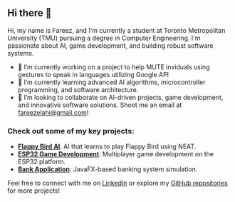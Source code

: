 ## Hi there 👋

Hi, my name is Fareez, and I'm currently a student at Toronto Metropolitan University (TMU) pursuing a degree in Computer Engineering. I'm passionate about AI, game development, and building robust software systems.

- 🔭 I’m currently working on a project to help MUTE inviduals using gestures to speak in languages utilizing Google API
- 🌱 I’m currently learning advanced AI algorithms, microcontroller programming, and software architecture.
- 👯 I’m looking to collaborate on AI-driven projects, game development, and innovative software solutions. Shoot me an email at fareezelahi@gmail.com!

### Check out some of my key projects:
- [**Flappy Bird AI**](https://github.com/yourusername/flappy-bird-ai): AI that learns to play Flappy Bird using NEAT.
- [**ESP32 Game Development**](https://github.com/yourusername/esp32-game): Multiplayer game development on the ESP32 platform.
- [**Bank Application**](https://github.com/yourusername/bank-application): JavaFX-based banking system simulation.

Feel free to connect with me on [LinkedIn](https://www.linkedin.com/in/fareezmir) or explore my [GitHub repositories](https://github.com/fareezmir) for more projects!

